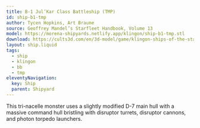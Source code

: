 ```yaml
---
title: B-1 Jul’Kar Class Battleship (TMP)
id: ship-b1-tmp
author: Tycen Hopkins, Art Braune
source: Geoffrey Mandel’s Starfleet Handbook, Volume 13
model: https://morena-shipyards.netlify.app/klingon/ship-b1-tmp.stl
download: https://cults3d.com/en/3d-model/game/klingon-ships-of-the-starfleet-handbook-part-1-star-trek-starship-parts-kit-expansion-27
layout: ship.liquid
tags: 
  - ship
  - klingon
  - bb
  - tmp
eleventyNavigation:
  key: Ship
  parent: Shipyard
---
```

This tri-nacelle monster uses a slightly modified D-7 main hull with a massive command hull bristling with disruptor turrets, disruptor cannons, and photon torpedo launchers.